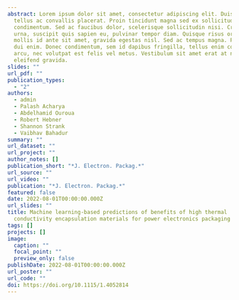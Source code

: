 ```yaml
---
abstract: Lorem ipsum dolor sit amet, consectetur adipiscing elit. Duis posuere
  tellus ac convallis placerat. Proin tincidunt magna sed ex sollicitudin
  condimentum. Sed ac faucibus dolor, scelerisque sollicitudin nisi. Cras purus
  urna, suscipit quis sapien eu, pulvinar tempor diam. Quisque risus orci,
  mollis id ante sit amet, gravida egestas nisl. Sed ac tempus magna. Proin in
  dui enim. Donec condimentum, sem id dapibus fringilla, tellus enim condimentum
  arcu, nec volutpat est felis vel metus. Vestibulum sit amet erat at nulla
  eleifend gravida.
slides: ""
url_pdf: ""
publication_types:
  - "2"
authors:
  - admin
  - Palash Acharya
  - Abdelhamid Ouroua
  - Robert Hebner
  - Shannon Strank
  - Vaibhav Bahadur
summary: ""
url_dataset: ""
url_project: ""
author_notes: []
publication_short: "*J. Electron. Packag.*"
url_source: ""
url_video: ""
publication: "*J. Electron. Packag.*"
featured: false
date: 2022-08-01T00:00:00.000Z
url_slides: ""
title: Machine learning-based predictions of benefits of high thermal
  conductivity encapsulation materials for power electronics packaging
tags: []
projects: []
image:
  caption: ""
  focal_point: ""
  preview_only: false
publishDate: 2022-08-01T00:00:00.000Z
url_poster: ""
url_code: ""
doi: https://doi.org/10.1115/1.4052814
---
```

